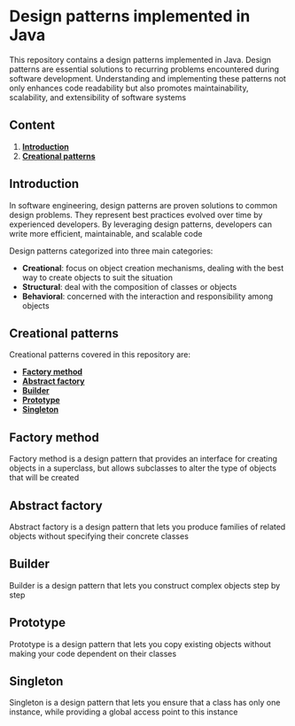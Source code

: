 # Design patterns implemented in Java

This repository contains a design patterns implemented in Java. Design patterns are essential solutions to recurring
problems encountered during software development. Understanding and implementing these patterns not only enhances code
readability but also promotes maintainability, scalability, and extensibility of
software systems

## Content

1. **[Introduction](#introduction)**
2. **[Creational patterns](#creational-patterns)**

## Introduction

In software engineering, design patterns are proven solutions to common design problems. They represent best practices
evolved over time by experienced developers. By leveraging design patterns, developers can write more efficient,
maintainable, and scalable code

Design patterns categorized into three main categories:

- **Creational**: focus on object creation mechanisms, dealing with the best way to create objects to
  suit the situation
- **Structural**: deal with the composition of classes or objects
- **Behavioral**: concerned with the interaction and responsibility among objects

## Creational patterns

Creational patterns covered in this repository are:

- **[Factory method](#factory-method)**
- **[Abstract factory](#abstract-factory)**
- **[Builder](#builder)**
- **[Prototype](#prototype)**
- **[Singleton](#singleton)**

## Factory method

Factory method is a design pattern that provides an interface for creating objects in a superclass, but allows
subclasses to
alter the type of objects that will be created

## Abstract factory

Abstract factory is a design pattern that lets you produce families of related objects without specifying their concrete
classes

## Builder

Builder is a design pattern that lets you construct complex objects step by step

## Prototype

Prototype is a design pattern that lets you copy existing objects without making your code dependent on their classes

## Singleton

Singleton is a design pattern that lets you ensure that a class has only one instance, while providing a global access
point to this instance